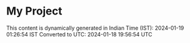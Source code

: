 # My Project

This content is dynamically generated in Indian Time (IST): 2024-01-19 01:26:54 IST
Converted to UTC: 2024-01-18 19:56:54 UTC
